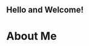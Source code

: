 ## Hello and Welcome!

# About Me

<!--
**bitwise-Coder64/bitwise-Coder64** is a ✨ _special_ ✨ repository because its `README.md` (this file) appears on your GitHub profile.

Here are some ideas to get you started:

- 🔭 I’m currently working on: Quantitative finance basics, physics research outside of GitHub, Python, next physics classes for autumn semester.
- 🌱 I’m currently learning: Advanced physics, refreshing my math skills mainly calculus and differential equations, machine learning.
- 👯 I’m looking to collaborate on: Experimental condensed matter or atomic,molecular,optical physics -- which is outisde of GitHub or coding for that matter.
- 🤔 I’m looking for help with: Nothing at the moment.
- 💬 Ask me about: Who I am or if you are looking to chat!
- 📫 How to reach me: I mean you already are here with my LinkedIn URL site and email.
- 😄 Pronouns: he/him/his
- ⚡ Fun fact: ¯\_(ツ)_/¯
- 👍 Interests: Physics, science-fiction, alternative rock (LINKIN PARK is my favorite band), heavy metal, walks/ hiking, exploring outside, PlayStation, horror, movies, cooking, cleaning.
-->
